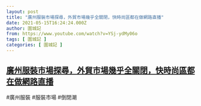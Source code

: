 ```yaml
---
layout: post
title: "廣州服裝市場探尋，外貿市場幾乎全關閉，快時尚區都在做網路直播"
date: 2021-05-15T16:24:24.000Z
author: 圍城記
from: https://www.youtube.com/watch?v=YSj-ydMy06o
tags: [ 圍城記 ]
categories: [ 圍城記 ]
---
```

<!--1621095864000-->
[廣州服裝市場探尋，外貿市場幾乎全關閉，快時尚區都在做網路直播](https://www.youtube.com/watch?v=YSj-ydMy06o)
------

<div>
#廣州服裝 #服裝市場 #倒閉潮
</div>
